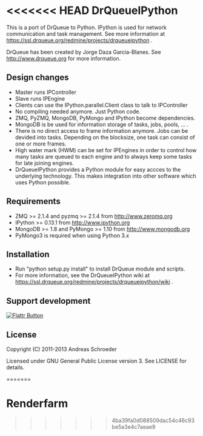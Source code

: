<<<<<<< HEAD
DrQueueIPython
==============

This is a port of DrQueue to Python. IPython is used for network communication and task management.
See more information at https://ssl.drqueue.org/redmine/projects/drqueueipython .

DrQueue has been created by Jorge Daza Garcia-Blanes. See http://www.drqueue.org for more information.


Design changes
--------------

* Master runs IPController
* Slave runs IPEngine
* Clients can use the IPython.parallel.Client class to talk to IPController
* No compiling needed anymore. Just Python code.
* ZMQ, PyZMQ, MongoDB, PyMongo and IPython become dependencies.
* MongoDB is be used for information storage of tasks, jobs, pools, ... .
* There is no direct access to frame information anymore. Jobs can be devided into tasks. Depending on the blocksize, one task can consist of one or more frames.
* High water mark (HWM) can be set for IPEngines in order to control how many tasks are queued to each engine and to always keep some tasks for late joining engines.
* DrQueueIPython provides a Python module for easy accces to the underlying technology. This makes integration into other software which uses Python possible.


Requirements
------------

* ZMQ >= 2.1.4 and pyzmq >= 2.1.4 from http://www.zeromq.org
* IPython >= 0.13.1 from http://www.ipython.org
* MongoDB >= 1.8 and PyMongo >= 1.10 from http://www.mongodb.org
* PyMongo3 is required when using Python 3.x


Installation
------------

* Run "python setup.py install" to install DrQueue module and scripts.
* For more information, see the DrQueueIPython wiki at https://ssl.drqueue.org/redmine/projects/drqueueipython/wiki .


Support development
-------------------

[![Flattr Button](http://api.flattr.com/button/button-static-50x60.png "Flattr This!")](http://flattr.com/thing/181901/DrQueueIPython-project "DrQueueIPython project")


License
-------

Copyright (C) 2011-2013 Andreas Schroeder

Licensed under GNU General Public License version 3. See LICENSE for details.

=======
# Renderfarm
>>>>>>> 4ba39fa0d088509dac54c46c93be5a3e4c7aeae9
